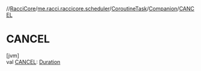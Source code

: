 //[RacciCore](../../../../index.md)/[me.racci.raccicore.scheduler](../../index.md)/[CoroutineTask](../index.md)/[Companion](index.md)/[CANCEL](-c-a-n-c-e-l.md)

# CANCEL

[jvm]\
val [CANCEL](-c-a-n-c-e-l.md): [Duration](https://kotlinlang.org/api/latest/jvm/stdlib/kotlin.time/-duration/index.html)
